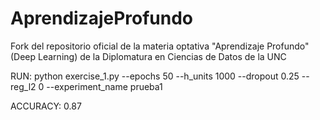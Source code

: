 # AprendizajeProfundo
Fork del repositorio oficial de la materia optativa "Aprendizaje Profundo" (Deep Learning) de la Diplomatura en Ciencias de Datos de la UNC

RUN: python exercise_1.py --epochs 50 --h_units 1000 --dropout 0.25  --reg_l2 0 --experiment_name prueba1

ACCURACY: 0.87
